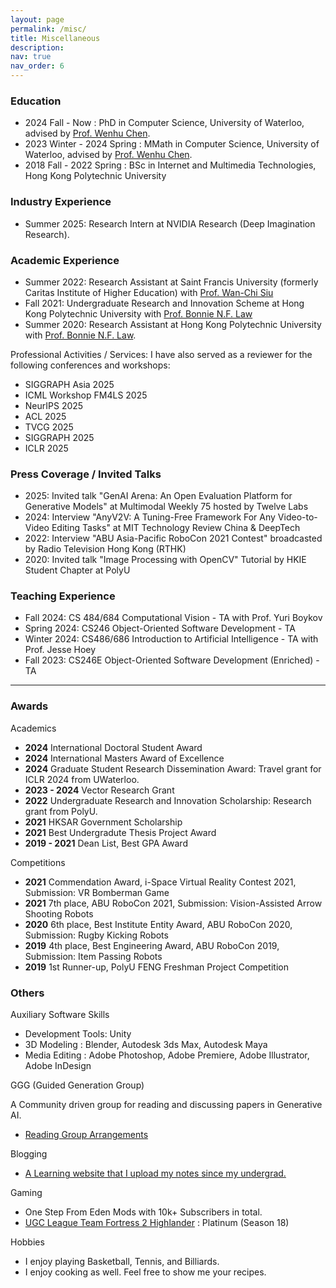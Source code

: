 ```yaml
---
layout: page
permalink: /misc/
title: Miscellaneous
description:
nav: true
nav_order: 6
---
```


### Education

- 2024 Fall - Now : PhD in Computer Science, University of Waterloo, advised by [Prof. Wenhu Chen](https://wenhuchen.github.io/).
- 2023 Winter - 2024 Spring : MMath in Computer Science, University of Waterloo, advised by [Prof. Wenhu Chen](https://wenhuchen.github.io/).
- 2018 Fall - 2022 Spring : BSc in Internet and Multimedia Technologies, Hong Kong Polytechnic University


### Industry Experience

- Summer 2025: Research Intern at NVIDIA Research (Deep Imagination Research). 

### Academic Experience

- Summer 2022: Research Assistant at Saint Francis University (formerly Caritas Institute of Higher Education) with [Prof. Wan-Chi Siu](https://scholar.google.com/citations?user=ouQRncoAAAAJ&hl=en)
- Fall 2021: Undergraduate Research and Innovation Scheme at Hong Kong Polytechnic University with [Prof. Bonnie N.F. Law](https://www.polyu.edu.hk/en/eee/people/academic-staff-and-teaching-staff/dr-law-ngai-fong-bonnie/)
- Summer 2020: Research Assistant at Hong Kong Polytechnic University with [Prof. Bonnie N.F. Law](https://www.polyu.edu.hk/en/eee/people/academic-staff-and-teaching-staff/dr-law-ngai-fong-bonnie/).

Professional Activities / Services: I have also served as a reviewer for the following conferences and workshops:

- SIGGRAPH Asia 2025
- ICML Workshop FM4LS 2025
- NeurIPS 2025
- ACL 2025
- TVCG 2025
- SIGGRAPH 2025
- ICLR 2025

### Press Coverage / Invited Talks

- 2025: Invited talk "GenAI Arena: An Open Evaluation Platform for Generative Models" at Multimodal Weekly 75 hosted by Twelve Labs
- 2024: Interview "AnyV2V: A Tuning-Free Framework For Any Video-to-Video Editing Tasks" at MIT Technology Review China & DeepTech
- 2022: Interview "ABU Asia-Pacific RoboCon 2021 Contest" broadcasted by Radio Television Hong Kong (RTHK)
- 2020: Invited talk "Image Processing with OpenCV" Tutorial by HKIE Student Chapter at PolyU

### Teaching Experience

- Fall 2024: CS 484/684 Computational Vision - TA with Prof. Yuri Boykov
- Spring 2024: CS246 Object-Oriented Software Development - TA
- Winter 2024: CS486/686 Introduction to Artificial Intelligence - TA with Prof. Jesse Hoey
- Fall 2023: CS246E Object-Oriented Software Development (Enriched) - TA

<hr>

### Awards

Academics

- **2024** International Doctoral Student Award
- **2024** International Masters Award of Excellence
- **2024** Graduate Student Research Dissemination Award: Travel grant for ICLR 2024 from UWaterloo.
- **2023 - 2024** Vector Research Grant
- **2022** Undergraduate Research and Innovation Scholarship: Research grant from PolyU.
- **2021** HKSAR Government Scholarship
- **2021** Best Undergradute Thesis Project Award
- **2019 - 2021** Dean List, Best GPA Award

Competitions

- **2021** Commendation Award, i-Space Virtual Reality Contest 2021, Submission: VR Bomberman Game
- **2021** 7th place, ABU RoboCon 2021, Submission: Vision-Assisted Arrow Shooting Robots
- **2020** 6th place, Best Institute Entity Award, ABU RoboCon 2020, Submission: Rugby Kicking Robots
- **2019** 4th place, Best Engineering Award, ABU RoboCon 2019, Submission: Item Passing Robots
- **2019** 1st Runner-up, PolyU FENG Freshman Project Competition

### Others

Auxiliary Software Skills

- Development Tools: Unity
- 3D Modeling : Blender, Autodesk 3ds Max, Autodesk Maya
- Media Editing : Adobe Photoshop, Adobe Premiere, Adobe Illustrator, Adobe InDesign

GGG (Guided Generation Group)

A Community driven group for reading and discussing papers in Generative AI.

- [Reading Group Arrangements](https://github.com/vinesmsuic/crisp-dl-read)

Blogging

- [A Learning website that I upload my notes since my undergrad.](https://vinesmsuic.github.io/)

Gaming

- One Step From Eden Mods with 10k+ Subscribers in total.
- [UGC League Team Fortress 2 Highlander](https://www.ugcleague.com/home_tf2h.cfm) : Platinum (Season 18)

Hobbies

- I enjoy playing Basketball, Tennis, and Billiards.
- I enjoy cooking as well. Feel free to show me your recipes.
